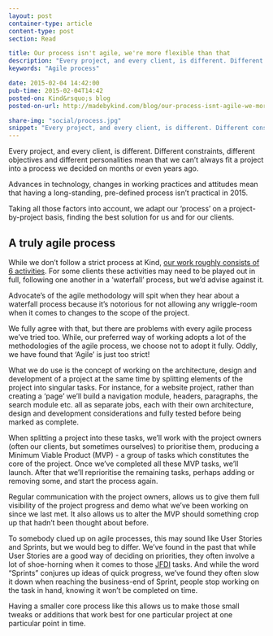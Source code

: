 ```yaml
---
layout: post
container-type: article
content-type: post
section: Read

title: Our process isn't agile, we're more flexible than that
description: "Every project, and every client, is different. Different constraints, different objectives and different personalities mean that we can't always fit a project into a process we decided on months or even years ago."
keywords: "Agile process"

date: 2015-02-04 14:42:00
pub-time: 2015-02-04T14:42
posted-on: Kind&rsquo;s blog
posted-on-url: http://madebykind.com/blog/our-process-isnt-agile-we-more-flexible-than-that/

share-img: "social/process.jpg"
snippet: "Every project, and every client, is different. Different constraints, different objectives and different personalities mean that we can&rsquo;t always fit a project into a process we decided on months or even years ago."
---
```


Every project, and every client, is different. Different constraints, different objectives and different personalities mean that we can&rsquo;t always fit a project into a process we decided on months or even years ago.

Advances in technology, changes in working practices and attitudes mean that having a long-standing, pre-defined process isn&rsquo;t practical in 2015.

Taking all those factors into account, we adapt our ‘process&rsquo; on a project-by-project basis, finding the best solution for us and for our clients.

## A truly agile process

While we don&rsquo;t follow a strict process at Kind, [our work roughly consists of 6 activities](http://madebykind.com/process/). For some clients these activities may need to be played out in full, following one another in a ‘waterfall&rsquo; process, but we&rsquo;d advise against it.

Advocate&rsquo;s of the agile methodology will spit when they hear about a waterfall process because it&rsquo;s notorious for not allowing any wriggle-room when it comes to changes to the scope of the project.

We fully agree with that, but there are problems with every agile process we&rsquo;ve tried too. While, our preferred way of working adopts a lot of the methodologies of the agile process, we choose not to adopt it fully. Oddly, we have found that ‘Agile&rsquo; is just too strict!

What we do use is the concept of working on the architecture, design and development of a project at the same time by splitting elements of the project into singular tasks. For instance, for a website project, rather than creating a ‘page&rsquo; we&rsquo;ll build a navigation module, headers, paragraphs, the search module etc. all as separate jobs, each with their own architecture, design and development considerations and fully tested before being marked as complete.

When splitting a project into these tasks, we&rsquo;ll work with the project owners (often our clients, but sometimes ourselves) to prioritise them, producing a Minimum Viable Product (MVP) - a group of tasks which constitutes the core of the project. Once we&rsquo;ve completed all these MVP tasks, we&rsquo;ll launch. After that we&rsquo;ll reprioritise the remaining tasks, perhaps adding or removing some, and start the process again.

Regular communication with the project owners, allows us to give them full visibility of the project progress and demo what we&rsquo;ve been working on since we last met. It also allows us to alter the MVP should something crop up that hadn&rsquo;t been thought about before.

To somebody clued up on agile processes, this may sound like User Stories and Sprints, but we would beg to differ. We&rsquo;ve found in the past that while User Stories are a good way of deciding on priorities, they often involve a lot of shoe-horning when it comes to those [JFDI](http://onlineslangdictionary.com/meaning-definition-of/jfdi) tasks. And while the word “Sprints” conjures up ideas of quick progress, we&rsquo;ve found they often slow it down when reaching the business-end of Sprint, people stop working on the task in hand, knowing it won&rsquo;t be completed on time.

Having a smaller core process like this allows us to make those small tweaks or additions that work best for one particular project at one particular point in time.